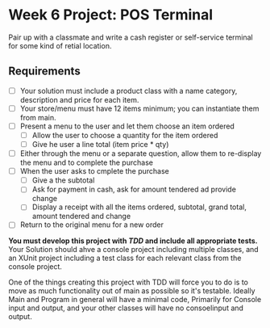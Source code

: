 # Week 6 Project: POS Terminal
Pair up with a classmate and write a cash register or self-service terminal for some kind of retial location.

## Requirements
- [ ] Your solution must include a product class with a name category, description and price for each item.
- [ ] Your store/menu must have 12 items minimum; you can instantiate them from main.
- [ ] Present a menu to the user and let them choose an item ordered
	- [ ] Allow the user to choose a quantity for the item ordered
	- [ ] Give he user a line total (item price * qty)
- [ ] Either through the menu or  a separate question, allow them to re-display the menu and to complete the purchase
- [ ] When the user asks to cmplete the purchase
	- [ ] Give a the subtotal
	- [ ] Ask for payment in cash, ask for amount tendered ad provide change
	- [ ] Display a receipt with all the items ordered, subtotal, grand total, amount tendered and change
- [ ] Return to the original menu for a new order

__You must develop this project with _TDD_ and include all appropriate tests.__ Your Solution should ahve a console project including multiple classes, and an XUnit project including a test class for each relevant class from the console project.

One of the things creating this project with TDD will force you to do is to move as much functionality out of main as possible so it's testable. Ideally Main and Program in general will have a minimal code, Primarily for Console input and output, and your other classes will have no consoelinput and output.
